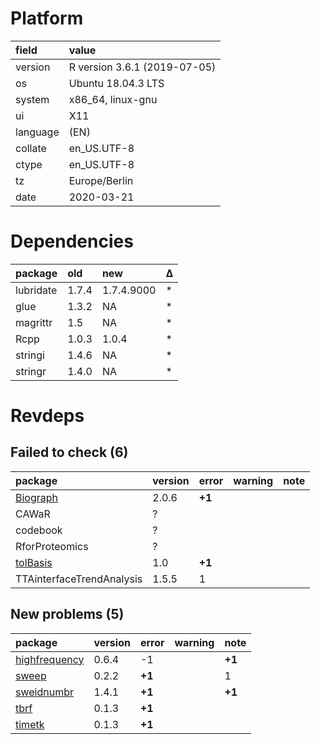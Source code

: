 # Platform

|field    |value                        |
|:--------|:----------------------------|
|version  |R version 3.6.1 (2019-07-05) |
|os       |Ubuntu 18.04.3 LTS           |
|system   |x86_64, linux-gnu            |
|ui       |X11                          |
|language |(EN)                         |
|collate  |en_US.UTF-8                  |
|ctype    |en_US.UTF-8                  |
|tz       |Europe/Berlin                |
|date     |2020-03-21                   |

# Dependencies

|package   |old   |new        |Δ  |
|:---------|:-----|:----------|:--|
|lubridate |1.7.4 |1.7.4.9000 |*  |
|glue      |1.3.2 |NA         |*  |
|magrittr  |1.5   |NA         |*  |
|Rcpp      |1.0.3 |1.0.4      |*  |
|stringi   |1.4.6 |NA         |*  |
|stringr   |1.4.0 |NA         |*  |

# Revdeps

## Failed to check (6)

|package                          |version |error  |warning |note |
|:--------------------------------|:-------|:------|:-------|:----|
|[Biograph](failures.md#biograph) |2.0.6   |__+1__ |        |     |
|CAWaR                            |?       |       |        |     |
|codebook                         |?       |       |        |     |
|RforProteomics                   |?       |       |        |     |
|[tolBasis](failures.md#tolbasis) |1.0     |__+1__ |        |     |
|TTAinterfaceTrendAnalysis        |1.5.5   |1      |        |     |

## New problems (5)

|package                                    |version |error  |warning |note   |
|:------------------------------------------|:-------|:------|:-------|:------|
|[highfrequency](problems.md#highfrequency) |0.6.4   |-1     |        |__+1__ |
|[sweep](problems.md#sweep)                 |0.2.2   |__+1__ |        |1      |
|[sweidnumbr](problems.md#sweidnumbr)       |1.4.1   |__+1__ |        |__+1__ |
|[tbrf](problems.md#tbrf)                   |0.1.3   |__+1__ |        |       |
|[timetk](problems.md#timetk)               |0.1.3   |__+1__ |        |       |

